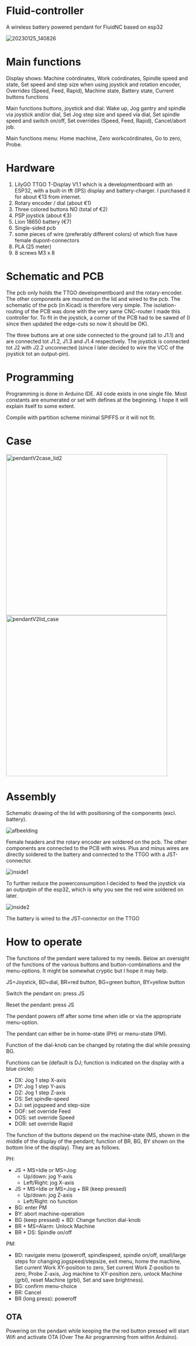 # Fluid-controller
A wireless battery powered pendant for FluidNC based on esp32

![20230125_140826](https://user-images.githubusercontent.com/20277013/214572050-37decb40-87fa-4ef0-94c6-3ae00d252642.jpg)


# Main functions
Display shows: 
Machine coördinates, Work coördinates, Spindle speed and state, Set speed and step size when using joystick and rotation encoder, Overrides (Speed, Feed, Rapid),	Machine state, Battery state, Current buttons functions

Main functions buttons, joystick and dial: 
Wake up, Jog gantry and spindle via joystick and/or dial, Set Jog step size and speed via dial, Set spindle speed and switch on/off,	Set overrides (Speed, Feed, Rapid),	Cancel/abort job.

Main functions menu: 
Home machine, Zero workcoördinates, Go to zero, Probe.

# Hardware
1. LilyGO TTGO T-Display V1.1 which is a developmentboard with an ESP32, with a built-in tft (IPS) display and battery-charger. I purchased it for about €13 from internet.
2. Rotary encoder / dial (about €1)
3. Three colored buttons NO (total of €2)
4. PSP joystick (about €3)
5. Lion 18650 battery (€7)
6. Single-sided pcb
7. some pieces of wire (preferably different colors) of which five have female dupont-connectors
8. PLA (25 meter)
9. 8 screws M3 x 8

# Schematic and PCB

The pcb only holds the TTGO developmentboard and the rotary-encoder. The other components are mounted on the lid and wired to the pcb. The schematic of the pcb (in Kicad) is therefore very simple. The isolation-routing of the PCB was done with the very same CNC-router I made this controller for. To fit in the joystick, a corner of the PCB had to be sawed of (I since then updated the edge-cuts so now it should be OK).

The three buttons are at one side connected to the ground (all to J1.1) and are connected tot J1.2, J1.3 and J1.4 respectively.
The joystick is connected tot J2 with J2.2 unconnected (since I later decided to wire the VCC of the joystick tot an output-pin).

# Programming

Programming is done in Arduino IDE. All code exists in one single file. Most constants are enumerated or set with defines at the beginning. I hope it will explain itself to some extent.

Compile with partition scheme minimal SPIFFS or it will not fit.

# Case

<img width="440" alt="pendantV2case_lid2" src="https://user-images.githubusercontent.com/20277013/214568520-32bf0ae3-2ae2-4814-8294-004ee3288210.png">
<img width="440" alt="pendantV2lid_case" src="https://user-images.githubusercontent.com/20277013/214570138-59b09fc4-4332-4c2e-8d71-3366ad1cf684.png">

# Assembly

Schematic drawing of the lid with positioning of the components (excl. battery).

![afbeelding](https://user-images.githubusercontent.com/20277013/214533466-feb4534e-7402-42ab-9b6a-d86a29457133.png)

Female headers and the rotary encoder are soldered on the pcb. The other components are connected to the PCB with wires. Plus and minus wires are directly soldered to the battery and connected to the TTGO with a JST-connector.

![inside1](https://user-images.githubusercontent.com/20277013/214524701-8da7550d-7ca5-4af7-9b36-db64cc68cfa0.jpg)

To further reduce the powerconsumption I decided to feed the joystick via an outputpin of the esp32, which is why you see the red wire soldered on later.

![inside2](https://user-images.githubusercontent.com/20277013/214524742-b8a347a4-dc82-47c2-a12c-f6e3894d6a2d.jpg)

The battery is wired to the JST-connector on the TTGO

# How to operate

The functions of the pendant were tailored to my needs. Below an oversight of the functions of the various buttons and button-combinations and the menu-options. It might be somewhat cryptic but I hope it may help.

JS=Joystick, BD=dial, BR=red button, BG=green button, BY=yellow button

Switch the pendant on: press JS

Reset the pendant: press JS

The pendant powers off after some time when idle or via the appropriate menu-option.


The pendant can either be in home-state (PH) or menu-state (PM).

Function of the dial-knob can be changed by rotating the dial while pressing BG.

Functions can be (default is DJ; function is indicated on the display with a blue circle):
- DX: Jog 1 step X-axis
- DY: Jog 1 step Y-axis
-	DZ: Jog 1 step Z-axis
-	DS: Set spindle-speed
-	DJ: set jogspeed and step-size
-	DOF: set override Feed
-	DOS: set override Speed
-	DOR: set override Rapid

The function of the buttons depend on the machine-state (MS, shown in the middle of the display of the pendant; function of BR, BG, BY shown on the bottom line of the display). They are as follows.

PH:
  -	JS + MS=Idle or MS=Jog:
    -	Up/down: jog Y-axis
    -	Left/Right: jog X-axis
  -	JS + MS=Idle or MS=Jog + BR (keep pressed)
    -	Up/down: jog Z-axis
    -	Left/Right: no function
  -	BG: enter PM
  -	BY: abort machine-operation
  -	BG (keep pressed) + BD: Change function dial-knob
  -	BR + MS=Alarm: Unlock Machine
  -	BR + DS: Spindle on/off

PM:
  -	BD: navigate menu (poweroff, spindlespeed, spindle on/off, small/large steps for changing jogspeed/stepsize, exit menu, home the machine, Set current Work XY-position to zero, Set current Work Z-position to zero, Probe Z-axis, Jog machine to XY-position zero, unlock Machine (grbl), reset Machine (grbl), Set and save brightness).
  -	BG: confirm menu-choice
  -	BR: Cancel
  -	BR (long press): poweroff

## OTA
Powering on the pendant while keeping the the red button pressed will start Wifi and activate OTA (Over The Air programming from within Arduino).
